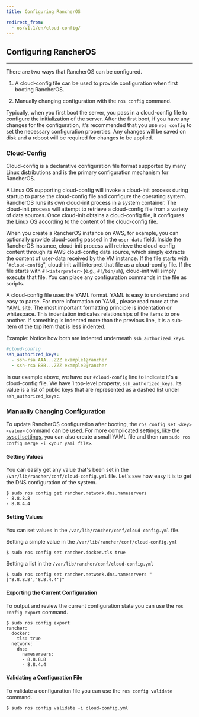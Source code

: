```yaml
---
title: Configuring RancherOS

redirect_from:
  - os/v1.1/en/cloud-config/
---
```


## Configuring RancherOS
---
There are two ways that RancherOS can be configured.

1. A cloud-config file can be used to provide configuration when first booting RancherOS.

2. Manually changing configuration with the `ros config` command.

Typically, when you first boot the server, you pass in a cloud-config file to configure the initialization of the server. After the first boot, if you have any changes for the configuration, it's recommended that you use `ros config` to set the necessary configuration properties. Any changes will be saved on disk and a reboot will be required for changes to be applied.

### Cloud-Config

Cloud-config is a declarative configuration file format supported by many Linux distributions and is the primary configuration mechanism for RancherOS.

A Linux OS supporting cloud-config will invoke a cloud-init process during startup to parse the cloud-config file and configure the operating system. RancherOS runs its own cloud-init process in a system container. The cloud-init process will attempt to retrieve a cloud-config file from a variety of data sources. Once cloud-init obtains a cloud-config file, it configures the Linux OS according to the content of the cloud-config file.

When you create a RancherOS instance on AWS, for example, you can optionally provide cloud-config passed in the `user-data` field. Inside the RancherOS instance, cloud-init process will retrieve the cloud-config content through its AWS cloud-config data source, which simply extracts the content of user-data received by the VM instance. If the file starts with "`#cloud-config`", cloud-init will interpret that file as a cloud-config file. If the file starts with `#!<interpreter>` (e.g., `#!/bin/sh`), cloud-init will simply execute that file. You can place any configuration commands in the file as scripts.

A cloud-config file uses the YAML format. YAML is easy to understand and easy to parse. For more information on YAML, please read more at the [YAML site](http://www.yaml.org/start.html). The most important formatting principle is indentation or whitespace. This indentation indicates relationships of the items to one another. If something is indented more than the previous line, it is a sub-item of the top item that is less indented.

Example: Notice how both are indented underneath `ssh_authorized_keys`.

```yaml
#cloud-config
ssh_authorized_keys:
  - ssh-rsa AAA...ZZZ example1@rancher
  - ssh-rsa BBB...ZZZ example2@rancher
```

In our example above, we have our `#cloud-config` line to indicate it's a cloud-config file. We have 1 top-level property, `ssh_authorized_keys`. Its value is a list of public keys that are represented as a dashed list under `ssh_authorized_keys:`.

### Manually Changing Configuration

To update RancherOS configuration after booting, the `ros config set <key> <value>` command can be used.
For more complicated settings, like the [sysctl settings]({{page.osbaseurl}}/sysctl/), you can also create a small YAML file and then run `sudo ros config merge -i <your yaml file>`.

#### Getting Values

You can easily get any value that's been set in the `/var/lib/rancher/conf/cloud-config.yml` file. Let's see how easy it is to get the DNS configuration of the system.

```
$ sudo ros config get rancher.network.dns.nameservers
- 8.8.8.8
- 8.8.4.4
```

#### Setting Values

You can set values in the `/var/lib/rancher/conf/cloud-config.yml` file.

Setting a simple value in the `/var/lib/rancher/conf/cloud-config.yml`

```
$ sudo ros config set rancher.docker.tls true
```

Setting a list in the `/var/lib/rancher/conf/cloud-config.yml`

```
$ sudo ros config set rancher.network.dns.nameservers "['8.8.8.8','8.8.4.4']"
```

#### Exporting the Current Configuration

To output and review the current configuration state you can use the `ros config export` command.

```
$ sudo ros config export
rancher:
  docker:
    tls: true
  network:
    dns:
      nameservers:
      - 8.8.8.8
      - 8.8.4.4
```

#### Validating a Configuration File

To validate a configuration file you can use the `ros config validate` command.

```
$ sudo ros config validate -i cloud-config.yml
```
